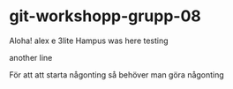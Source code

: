 # git-workshopp-grupp-08

Aloha!
alex e 3lite
Hampus was here
testing

another line

För att att starta någonting så behöver man göra någonting

